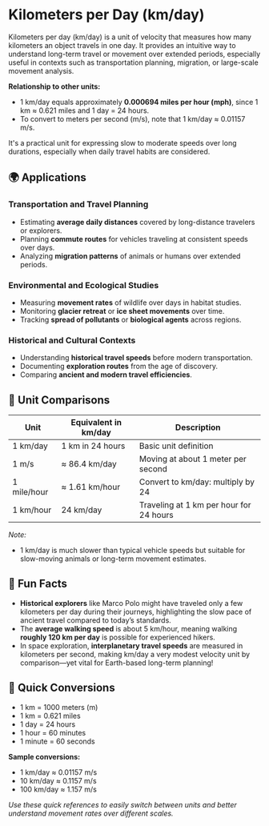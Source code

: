 # Kilometers per Day (km/day)

Kilometers per day (km/day) is a unit of velocity that measures how many kilometers an object travels in one day. It provides an intuitive way to understand long-term travel or movement over extended periods, especially useful in contexts such as transportation planning, migration, or large-scale movement analysis.

**Relationship to other units:**  
- 1 km/day equals approximately **0.000694 miles per hour (mph)**, since 1 km ≈ 0.621 miles and 1 day = 24 hours.  
- To convert to meters per second (m/s), note that 1 km/day ≈ 0.01157 m/s.

It's a practical unit for expressing slow to moderate speeds over long durations, especially when daily travel habits are considered.

## 🌍 Applications

### Transportation and Travel Planning
- Estimating **average daily distances** covered by long-distance travelers or explorers.
- Planning **commute routes** for vehicles traveling at consistent speeds over days.
- Analyzing **migration patterns** of animals or humans over extended periods.

### Environmental and Ecological Studies
- Measuring **movement rates** of wildlife over days in habitat studies.
- Monitoring **glacier retreat** or **ice sheet movements** over time.
- Tracking **spread of pollutants** or **biological agents** across regions.

### Historical and Cultural Contexts
- Understanding **historical travel speeds** before modern transportation.
- Documenting **exploration routes** from the age of discovery.
- Comparing **ancient and modern travel efficiencies**.

## 📏 Unit Comparisons

| Unit             | Equivalent in km/day                  | Description                                              |
|------------------|----------------------------------------|----------------------------------------------------------|
| 1 km/day       | 1 km in 24 hours                     | Basic unit definition                                    |
| 1 m/s          | ≈ 86.4 km/day                        | Moving at about 1 meter per second                     |
| 1 mile/hour    | ≈ 1.61 km/hour                         | Convert to km/day: multiply by 24                     |
| 1 km/hour      | 24 km/day                            | Traveling at 1 km per hour for 24 hours                |

*Note:*  
- 1 km/day is much slower than typical vehicle speeds but suitable for slow-moving animals or long-term movement estimates.

## 🌟 Fun Facts

- **Historical explorers** like Marco Polo might have traveled only a few kilometers per day during their journeys, highlighting the slow pace of ancient travel compared to today’s standards.
- The **average walking speed** is about 5 km/hour, meaning walking **roughly 120 km per day** is possible for experienced hikers.
- In space exploration, **interplanetary travel speeds** are measured in kilometers per second, making km/day a very modest velocity unit by comparison—yet vital for Earth-based long-term planning!

## 🔄 Quick Conversions

- 1 km = 1000 meters (m)
- 1 km = 0.621 miles
- 1 day = 24 hours
- 1 hour = 60 minutes
- 1 minute = 60 seconds

**Sample conversions:**  
- 1 km/day ≈ 0.01157 m/s  
- 10 km/day ≈ 0.1157 m/s  
- 100 km/day ≈ 1.157 m/s

*Use these quick references to easily switch between units and better understand movement rates over different scales.*